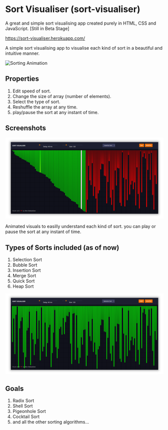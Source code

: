 # Sort Visualiser (sort-visualiser)
A great and simple sort visualising app created purely in HTML, CSS and JavaScript. [Still in Beta Stage]

https://sort-visualiser.herokuapp.com/

A simple sort visualising app to visualise each kind of sort in a beautiful and intuitive manner. 

![Sorting Animation](/images/play.gif)

## Properties
1. Edit speed of sort.
1. Change the size of array (number of elements).
1. Select the type of sort.
1. Reshuffle the array at any time.
1. play/pause the sort at any instant of time.

## Screenshots
![Sorting](/images/sorting.png)

Animated visuals to easilly understand each kind of sort. you can play or pause the sort at any instant of time. 

## Types of Sorts included (as of now)
1. Selection Sort
1. Bubble Sort
1. Insertion Sort
1. Merge Sort
1. Quick Sort
1. Heap Sort

![Sorted](/images/sorted1.png)

## Goals
1. Radix Sort
1. Shell Sort
1. Pigeonhole Sort
1. Cocktail Sort
1. and all the other sorting algorithms...

